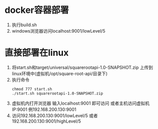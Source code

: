 # docker容器部署
1. 执行build.sh
2. windows浏览器访问localhost:9001/lowLevel/5


# 直接部署在linux
1. 将start.sh和target/universal/squarerootapi-1.0-SNAPSHOT.zip 上传到linux环境中(虚拟机/opt/square-root-api/目录下)
2. 执行命令
   ```
   chmod 777 start.sh 
   ./start.sh squarerootapi-1.0-SNAPSHOT.zip
   ```
3. 虚拟机内打开浏览器 输入localhost:9001 即可访问 或者主机访问虚拟机IP:9001 例192.168.200.130:9001
4. 访问192.168.200.130:9001/lowLevel/5  或者192.168.200.130:9001/highLevel/5